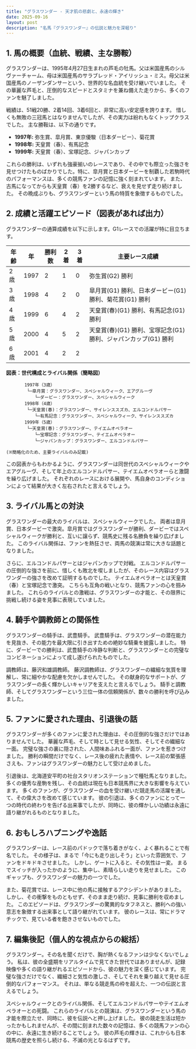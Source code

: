 ```yaml
---
title: "グラスワンダー - 天才肌の悲劇と、永遠の輝き"
date: 2025-09-16
layout: post
description: "名馬『グラスワンダー』の伝説と魅力を深堀り"
---
```


## 1. 馬の概要（血統、戦績、主な勝鞍）

グラスワンダーは、1995年4月27日生まれの芦毛の牡馬。父は米国産馬のシルヴァーチャーム、母は米国産馬のサラブレッド・アイリッシュ・ミス。母父は米国産馬のノーザンダンサーという、世界的な名血統を受け継いでいました。  その華麗な芦毛と、圧倒的なスピードとスタミナを兼ね備えた走りから、多くのファンを魅了しました。

戦績は、51戦20勝、2着14回、3着6回と、非常に高い安定感を誇ります。  惜しくも無敗の三冠馬とはなりませんでしたが、その実力は紛れもなくトップクラスでした。  主な勝鞍は、以下の通りです。

* **1997年:**  弥生賞、皐月賞、東京優駿（日本ダービー）、菊花賞
* **1998年:**  天皇賞（春）、有馬記念
* **1999年:**  天皇賞（春）、宝塚記念、ジャパンカップ

これらの勝利は、いずれも強豪揃いのレースであり、その中でも際立った強さを見せつけたものばかりでした。特に、皐月賞と日本ダービーを制覇した若駒時代のパフォーマンスは、多くの競馬ファンの記憶に強く刻まれています。  また、古馬になってからも天皇賞（春）を2勝するなど、衰えを見せず走り続けました。  その晩成ぶりも、グラスワンダーという馬の特質を象徴するものでした。


## 2. 成績と活躍エピソード（図表があれば出力）

グラスワンダーの通算成績を以下に示します。G1レースでの活躍が特に目立ちます。

| 年齢 | 年 | 勝利数 | 2着 | 3着 | 主要レース成績 |
|---|---|---|---|---|---|
| 2歳 | 1997 | 2 | 1 | 0 |  弥生賞(G2) 勝利 |
| 3歳 | 1998 | 4 | 2 | 0 | 皐月賞(G1) 勝利、日本ダービー(G1) 勝利、菊花賞(G1) 勝利 |
| 4歳 | 1999 | 6 | 4 | 2 | 天皇賞(春)(G1) 勝利、有馬記念(G1) 勝利 |
| 5歳 | 2000 | 4 | 5 | 2 | 天皇賞(春)(G1) 勝利、宝塚記念(G1) 勝利、ジャパンカップ(G1) 勝利 |
| 6歳 | 2001 | 4 | 2 | 2 |  |


**図表：世代構成とライバル関係（簡略図）**

```
       1997年（3歳）
        └─皐月賞：グラスワンダー、スペシャルウィーク、エアグルーヴ
           └─ダービー：グラスワンダー、スペシャルウィーク
       1998年（4歳）
        └─天皇賞(春)：グラスワンダー、サイレンススズカ、エルコンドルパサー
           └─有馬記念：グラスワンダー、スペシャルウィーク、サイレンススズカ
       1999年（5歳）
        └─天皇賞(春)：グラスワンダー、テイエムオペラオー
           └─宝塚記念：グラスワンダー、テイエムオペラオー
           └─ジャパンカップ：グラスワンダー、エルコンドルパサー

(※簡略化のため、主要ライバルのみ記載)
```

この図表からもわかるように、グラスワンダーは同世代のスペシャルウィークやエアグルーヴ、そして年上のエルコンドルパサー、テイエムオペラオーらと激闘を繰り広げました。  それぞれのレースにおける展開や、馬自身のコンディションによって結果が大きく左右されたと言えるでしょう。


## 3. ライバル馬との対決

グラスワンダーの最大のライバルは、スペシャルウィークでした。  両者は皐月賞、日本ダービーで激突。皐月賞ではグラスワンダーが勝利、ダービーではスペシャルウィークが勝利と、互いに譲らず、競馬史に残る名勝負を繰り広げました。  このライバル関係は、ファンを熱狂させ、両馬の競演は常に大きな話題となりました。

さらに、エルコンドルパサーとはジャパンカップで対戦。  エルコンドルパサーの圧倒的な強さを前に、惜しくも敗北を喫しましたが、そのレース内容はグラスワンダーの強さを改めて証明するものでした。  テイエムオペラオーとは天皇賞（春）と宝塚記念で激突。  こちらも互角の戦いとなり、競馬ファンの心を掴みました。  これらのライバルとの激戦は、グラスワンダーの才能と、その限界に挑戦し続ける姿を見事に表現していました。


## 4. 騎手や調教師との関係性

グラスワンダーの騎手は、武豊騎手。  武豊騎手は、グラスワンダーの潜在能力を見抜き、その能力を最大限に引き出すための絶妙な騎乗を披露しました。  特に、ダービーでの勝利は、武豊騎手の冷静な判断と、グラスワンダーとの完璧なコンビネーションによって成し遂げられたものでした。

調教師は、藤沢和雄調教師。  藤沢調教師は、グラスワンダーの繊細な気質を理解し、常に細やかな配慮を欠かしませんでした。  その献身的なサポートが、グラスワンダーの長く輝かしいキャリアを支えたと言えるでしょう。  騎手と調教師、そしてグラスワンダーという三位一体の信頼関係が、数々の勝利を呼び込みました。


## 5. ファンに愛された理由、引退後の話

グラスワンダーが多くのファンに愛された理由は、その圧倒的な強さだけではありませんでした。  華麗な芦毛、そして時として見せる気性、そしてその繊細な一面。  完璧な強さの裏に隠された、人間味あふれる一面が、ファンを惹きつけました。  勝利の瞬間だけでなく、レース後の疲れた表情や、レース前の緊張感さえも、ファンはグラスワンダーの魅力として受け止めました。

引退後は、北海道安平町の社台スタリオンステーションで種牡馬となりました。  多くの優秀な産駒を残し、その血統は現在も日本競馬界に大きな影響を与えています。  多くのファンが、グラスワンダーの血を受け継いだ競走馬の活躍を通して、その偉大さを改めて感じています。  彼の引退は、多くのファンにとって一つの時代の終わりを告げる出来事でしたが、同時に、彼の輝かしい功績は永遠に語り継がれるものとなりました。


## 6. おもしろハプニングや逸話

グラスワンダーは、レース前のパドックで落ち着きがなく、よく暴れることで有名でした。  その様子は、まるで「今にも走り出しそう」といった雰囲気で、ファンをドキドキさせました。  しかし、ゲートに入ると、その気性は一変。  まるでスイッチが入ったかのように、集中し、素晴らしい走りを見せました。  このギャップも、グラスワンダーの魅力の一つでした。

また、菊花賞では、レース中に他の馬に接触するアクシデントがありました。  しかし、その衝撃をものともせず、そのまま走り続け、見事に勝利を収めました。  このエピソードは、グラスワンダーの驚異的なタフネスと、勝利への強い意志を象徴する出来事として語り継がれています。  彼のレースは、常にドラマチックで、見ている者を飽きさせないものでした。


## 7. 編集後記（個人的な視点からの総括）

グラスワンダー。その名を聞くだけで、胸が熱くなるファンは少なくないでしょう。  私は、彼の全盛期をリアルタイムで見てきた世代ではありませんが、記録映像や多くの語り継がれるエピソードから、彼の魅力を深く感じています。  完璧な強さだけでなく、繊細さと気性の激しさ、そしてそれを乗り越えて見せる圧倒的なパフォーマンス。  それは、単なる競走馬の枠を超えた、一つの伝説と言えるでしょう。

スペシャルウィークとのライバル関係、そしてエルコンドルパサーやテイエムオペラオーとの死闘。  これらのライバルとの競演は、グラスワンダーという馬の才能を際立たせ、同時に、彼を伝説へと押し上げました。  彼の競走生活は短かったかもしれませんが、その間に刻まれた数々の記憶は、多くの競馬ファンの心の中に、永遠に生き続けることでしょう。  彼の芦毛の輝きは、これからも日本競馬の歴史を照らし続ける、不滅の光となるはずです。

